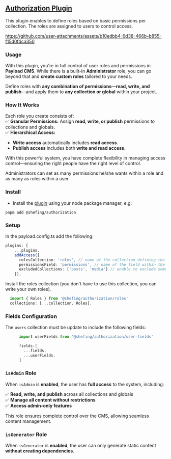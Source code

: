 ## [Authorization Plugin](./src/index.ts)

This plugin enables to define roles based on basic permissions per collection. The roles are assigned to users to control access.

https://github.com/user-attachments/assets/b10edbb4-6d38-466b-b855-f15d0f4ca350

### Usage

With this plugin, you're in full control of user roles and permissions in **Payload CMS**. While there is a built-in **Administrator** role, you can go beyond that and **create custom roles** tailored to your needs.

Define roles with **any combination of permissions**—**read, write, and publish**—and apply them to **any collection or global** within your project.

### How It Works

Each role you create consists of:  
✅ **Granular Permissions:** Assign **read, write, or publish** permissions to collections and globals.  
✅ **Hierarchical Access:**

- **Write access** automatically includes **read access**.
- **Publish access** includes both **write and read access**.

With this powerful system, you have complete flexibility in managing access control—ensuring the right people have the right level of control.  

Administrators can set as many permissions he/she wants within a role and as many as roles within a user
### Install 

- Install the [plugin](https://www.npmjs.com/package/@shefing/authorization) using your node package manager, e.g:

`pnpm add @shefing/authorization`

### Setup

In the payload.config.ts add the following:

```typescript
plugins: [
    ...plugins,
    addAccess({
      rolesCollection: 'roles', // name of the collection defining the roles
      permissionsField: 'permissions', // name of the field within the role collection
      excludedCollections: ['posts', 'media'] // enable to exclude some collections from permission control
    }),
```

Install the roles collection (you don't have to use this collection, you can write your own roles).

```javascript
  import { Roles } from '@shefing/authorization/roles'
  collections: [...collection, Roles],

```

### Fields Configuration

The `users` collection must be update to include the following fields:

```javascript
      import userFields from '@shefing/authorization/user-fields'

      fields:[
        ...fields,
        ...userFields,
      ]
```

### `isAdmin` Role  

When `isAdmin` is **enabled**, the user has **full access** to the system, including:  

✅ **Read, write, and publish** across all collections and globals  
✅ **Manage all content without restrictions**  
✅ **Access admin-only features**  

This role ensures complete control over the CMS, allowing seamless content management. 
###  `isGenerator` Role  

When `isGenerator` is **enabled**, the user can only generate static content **without creating dependencies**.  




